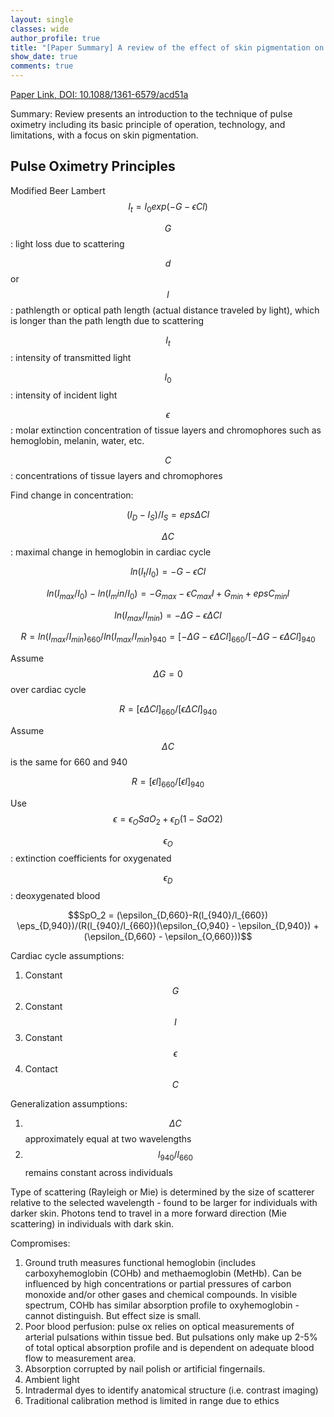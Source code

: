 ```yaml
---
layout: single
classes: wide
author_profile: true
title: "[Paper Summary] A review of the effect of skin pigmentation on pulse oximeter accuracy"
show_date: true
comments: true
---
```


<script type="text/x-mathjax-config">
  MathJax.Hub.Config({
    tex2jax: {
      inlineMath: [ ['$','$'], ["\\(","\\)"] ],
      processEscapes: true
    }
  });
</script>

<script type="text/javascript"
        src="https://cdn.mathjax.org/mathjax/latest/MathJax.js?config=TeX-AMS-MML_HTMLorMML">
</script>


[Paper Link, DOI: 10.1088/1361-6579/acd51a](https://iopscience.iop.org/article/10.1088/1361-6579/acd51a/meta)

Summary: Review presents an introduction to the technique of pulse oximetry including its basic principle of operation, technology, and limitations, with a focus on skin pigmentation.

<h2> Pulse Oximetry Principles </h2>

Modified Beer Lambert
$$I_t = I_0 exp(-G-\epsilon C l)$$

$$G$$: light loss due to scattering

$$d$$ or $$l$$: pathlength or optical path length (actual distance traveled by light), which is longer than the path length due to scattering

$$I_t$$: intensity of transmitted light

$$I_0$$: intensity of incident light

$$\epsilon$$: molar extinction concentration of tissue layers and chromophores such as hemoglobin, melanin, water, etc.

$$C$$: concentrations of tissue layers and chromophores

Find change in concentration:

$$(I_D - I_S)/I_S = eps \Delta C l$$

$$\Delta C$$: maximal change in hemoglobin in cardiac cycle

$$ln(I_t/I_0) = -G-\epsilon C l$$

$$ln(I_{max}/I_0) - ln(I_min/I_0) = -G_{max} - \epsilon C_{max} l + G_{min} + eps C_{min} l$$

$$ln(I_{max}/l_{min}) = -\Delta G - \epsilon \Delta C l$$

$$R = ln(I_{max}/I_{min})_{660}/ln(I_{max}/I_{min})_{940} = [-\Delta G - \epsilon \Delta C l]_{660} / [-\Delta G - \epsilon \Delta C l]_{940}$$

Assume $$\Delta G = 0$$ over cardiac cycle

$$R = [\epsilon \Delta C l]_{660} / [\epsilon \Delta C l]_{940}$$

Assume $$\Delta C$$ is the same for 660 and 940

$$R = [\epsilon l]_{660}/[\epsilon l]_{940}$$

Use $$\epsilon = \epsilon_O SaO_2 + \epsilon_D(1-SaO2)$$

$$\epsilon_O$$: extinction coefficients for oxygenated

$$\epsilon_D$$: deoxygenated blood

$$SpO_2 = (\epsilon_{D,660}-R(l_{940}/l_{660}) \eps_{D,940})/(R(l_{940}/l_{660})(\epsilon_{O,940} - \epsilon_{D,940}) + (\epsilon_{D,660} - \epsilon_{O,660}))$$

Cardiac cycle assumptions:
1. Constant $$G$$
2. Constant $$I$$
3. Constant $$\epsilon$$
4. Contact $$C$$

Generalization assumptions:
1. $$\Delta C$$ approximately equal at two wavelengths
2. $$l_{940}/l_{660}$$ remains constant across individuals

Type of scattering (Rayleigh or Mie) is determined by the size of scatterer relative to the selected wavelength - found to be larger for individuals with darker skin. Photons tend to travel in a more forward direction (Mie scattering) in individuals with dark skin.

Compromises:
1. Ground truth measures functional hemoglobin (includes carboxyhemoglobin (COHb) and methaemoglobin (MetHb). Can be influenced by high concentrations or partial pressures of carbon monoxide and/or other gases and chemical compounds. In visible spectrum, COHb has similar absorption profile to oxyhemoglobin - cannot distinguish. But effect size is small.
2. Poor blood perfusion: pulse ox relies on optical measurements of arterial pulsations within tissue bed. But pulsations only make up 2-5% of total optical absorption profile and is dependent on adequate blood flow to measurement area.
3. Absorption corrupted by nail polish or artificial fingernails.
4. Ambient light
5. Intradermal dyes to identify anatomical structure (i.e. contrast imaging)
6. Traditional calibration method is limited in range due to ethics
